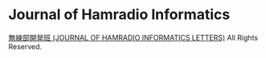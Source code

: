 Journal of Hamradio Informatics
====

[無線部開発班 (JOURNAL OF HAMRADIO INFORMATICS LETTERS)](https://pafelog.net)
All Rights Reserved.

